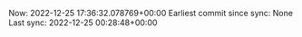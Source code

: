 Now: 2022-12-25 17:36:32.078769+00:00 Earliest commit since sync: None Last sync: 2022-12-25 00:28:48+00:00

